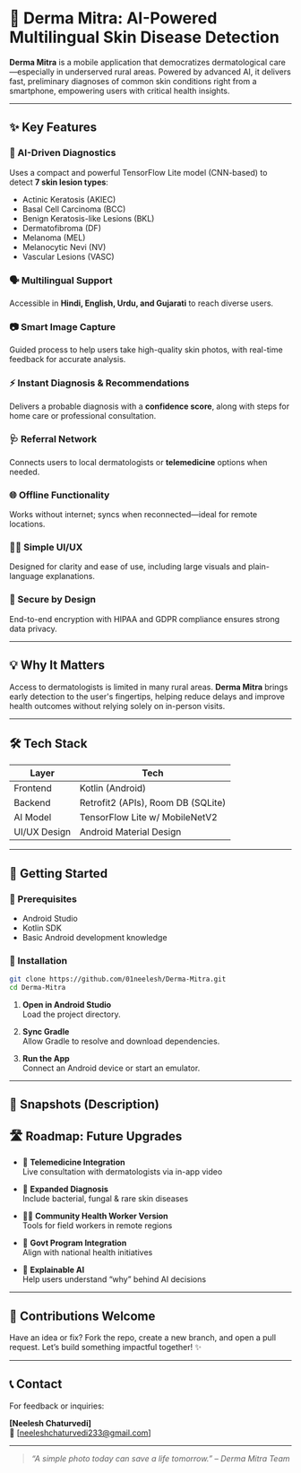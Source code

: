 # 🌿 Derma Mitra: AI-Powered Multilingual Skin Disease Detection

**Derma Mitra** is a mobile application that democratizes dermatological care—especially in underserved rural areas. Powered by advanced AI, it delivers fast, preliminary diagnoses of common skin conditions right from a smartphone, empowering users with critical health insights.

---

## ✨ Key Features

### 🧠 AI-Driven Diagnostics
Uses a compact and powerful TensorFlow Lite model (CNN-based) to detect **7 skin lesion types**:
- Actinic Keratosis (AKIEC)
- Basal Cell Carcinoma (BCC)
- Benign Keratosis-like Lesions (BKL)
- Dermatofibroma (DF)
- Melanoma (MEL)
- Melanocytic Nevi (NV)
- Vascular Lesions (VASC)

### 🗣️ Multilingual Support
Accessible in **Hindi, English, Urdu, and Gujarati** to reach diverse users.

### 📷 Smart Image Capture
Guided process to help users take high-quality skin photos, with real-time feedback for accurate analysis.

### ⚡ Instant Diagnosis & Recommendations
Delivers a probable diagnosis with a **confidence score**, along with steps for home care or professional consultation.

### 🩺 Referral Network
Connects users to local dermatologists or **telemedicine** options when needed.

### 🌐 Offline Functionality
Works without internet; syncs when reconnected—ideal for remote locations.

### 👨‍💻 Simple UI/UX
Designed for clarity and ease of use, including large visuals and plain-language explanations.

### 🔐 Secure by Design
End-to-end encryption with HIPAA and GDPR compliance ensures strong data privacy.

---

## 💡 Why It Matters

Access to dermatologists is limited in many rural areas. **Derma Mitra** brings early detection to the user's fingertips, helping reduce delays and improve health outcomes without relying solely on in-person visits.

---

## 🛠️ Tech Stack

| Layer        | Tech                                   |
|--------------|----------------------------------------|
| Frontend     | Kotlin (Android)                       |
| Backend      | Retrofit2 (APIs), Room DB (SQLite)     |
| AI Model     | TensorFlow Lite w/ MobileNetV2         |
| UI/UX Design | Android Material Design                |

---

## 🚀 Getting Started

### 🧰 Prerequisites
- Android Studio
- Kotlin SDK
- Basic Android development knowledge

### 🧱 Installation

```bash
git clone https://github.com/01neelesh/Derma-Mitra.git
cd Derma-Mitra
```

1. **Open in Android Studio**  
   Load the project directory.

2. **Sync Gradle**  
   Allow Gradle to resolve and download dependencies.

3. **Run the App**  
   Connect an Android device or start an emulator.

---

## 📸 Snapshots (Description)


## 🛣️ Roadmap: Future Upgrades

- 🔴 **Telemedicine Integration**  
  Live consultation with dermatologists via in-app video

- 🔬 **Expanded Diagnosis**  
  Include bacterial, fungal & rare skin diseases

- 🧑‍⚕️ **Community Health Worker Version**  
  Tools for field workers in remote regions

- 🏥 **Govt Program Integration**  
  Align with national health initiatives

- 🧠 **Explainable AI**  
  Help users understand “why” behind AI decisions

---

## 🤝 Contributions Welcome

Have an idea or fix? Fork the repo, create a new branch, and open a pull request. Let’s build something impactful together! ✨

---

## 📞 Contact

For feedback or inquiries:

**[Neelesh Chaturvedi]**  
📧 [neeleshchaturvedi233@gmail.com]

---

> _“A simple photo today can save a life tomorrow.” – Derma Mitra Team_